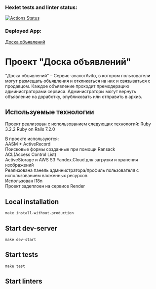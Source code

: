 ### Hexlet tests and linter status:
[![Actions Status](https://github.com/Ferrayd/rails-project-65/actions/workflows/hexlet-check.yml/badge.svg)](https://github.com/Ferrayd/rails-project-65/actions)

### Deployed App: 
[Доска объявлений](https://mysite-fjqw.onrender.com/)

# Проект "Доска объявлений"

"Доска объявлений" – Сервис-аналогAvito, в котором пользователи могут размещать объявления и откликаться на них и связываться с продавцом. Каждое объявление проходит премодерацию администраторами сервиса. Администраторы могут вернуть объявление на доработку, опубликовать или отправить в архив. 

## Используемые технологии

Проект реализован с использованием следующих технологий:
Ruby 3.2.2
Ruby on Rails 7.2.0

В проекте используются:  
AASM + ActiveRecord  
Поисковые формы созданные при помощи Ransack  
ACL(Access Control List)  
ActiveStorage и AWS S3 Yandex.Cloud для загрузки и хранения изображений  
Реализована панель администратора/профиль пользователя с использованием вложенных ресурсов  
Использован I18n  
Проект задеплоен на сервисе Render  

## Local installation
```
make install-without-production
```
## Start dev-server
```
make dev-start
```
## Start tests
```
make test
```
## Start linters
```